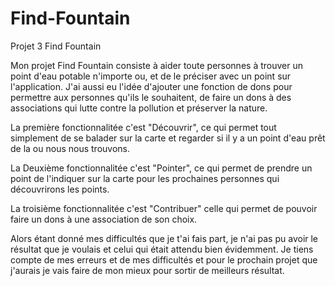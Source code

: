 # Find-Fountain
Projet 3 Find Fountain

Mon projet Find Fountain consiste à aider toute personnes à trouver un point d'eau potable n'importe ou, et de le préciser avec un point sur l'application. J'ai aussi eu l'idée d'ajouter une fonction de dons pour permettre aux personnes qu'ils le souhaitent, de faire un dons à des associations qui lutte contre la pollution et préserver la nature.

La première fonctionnalitée c'est "Découvrir", ce qui permet tout simplement de se balader sur la carte et regarder si il y a un point d'eau prêt de la ou nous nous trouvons.

La Deuxième fonctionnalitée c'est "Pointer", ce qui permet de prendre un point de l'indiquer sur la carte pour les prochaines personnes qui découvrirons les points.

La troisième fonctionnalitée c'est "Contribuer" celle qui permet de pouvoir faire un dons à une association de son choix.

Alors étant donné mes difficultés que je t'ai fais part, je n'ai pas pu avoir le résultat que je voulais et celui qui était attendu bien évidemment.
Je tiens compte de mes erreurs et de mes difficultés et pour le prochain projet que j'aurais je vais faire de mon mieux pour sortir de meilleurs résultat.